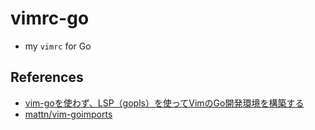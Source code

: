 # vimrc-go
- my `vimrc` for Go

## References
- [vim-goを使わず、LSP（gopls）を使ってVimのGo開発環境を構築する](https://budougumi0617.github.io/2020/07/24/make_vimrc_with_lsp/)
- [mattn/vim-goimports](https://github.com/mattn/vim-goimports)
